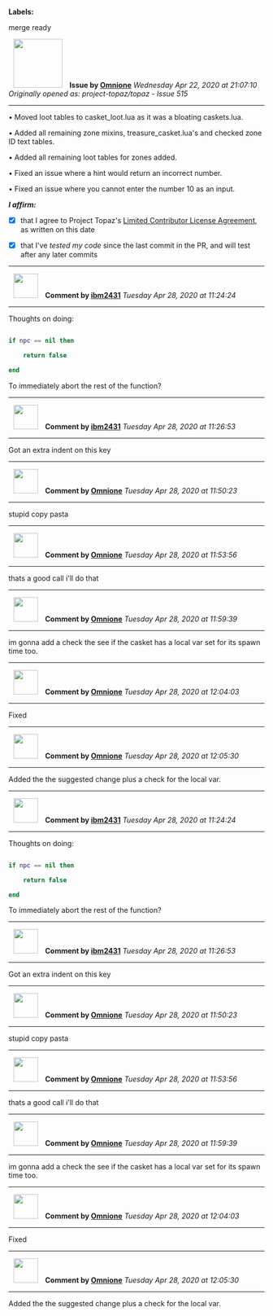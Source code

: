 **Labels:**

merge ready



<a href="https://github.com/Omnione"><img src="https://avatars2.githubusercontent.com/u/10185476?v=4" width="96" height="96" hspace="10"></img></a> **Issue by [Omnione](https://github.com/Omnione)**
_Wednesday Apr 22, 2020 at 21:07:10_
_Originally opened as: project-topaz/topaz - Issue 515_

----

• Moved loot tables to casket_loot.lua as it was a bloating caskets.lua.
• Added all remaining zone mixins, treasure_casket.lua's and checked zone ID text tables.
• Added all remaining loot tables for zones added.
• Fixed an issue where a hint would return an incorrect number.
• Fixed an issue where you cannot enter the number 10 as an input.

<!-- place 'x' mark between square [X] brackets to affirm: -->
**_I affirm:_**
- [X] that I agree to Project Topaz's [Limited Contributor License Agreement](http://project-topaz.com/blob/release/CONTRIBUTOR_AGREEMENT.md), as written on this date
- [X] that I've _tested my code_ since the last commit in the PR, and will test after any later commits




----
<a href="https://github.com/ibm2431"><img src="https://avatars3.githubusercontent.com/u/13112942?v=4" width="48" height="48" hspace="10"></img></a> **Comment by [ibm2431](https://github.com/ibm2431)**
_Tuesday Apr 28, 2020 at 11:24:24_

----

Thoughts on doing:
```lua
if npc == nil then
    return false
end
```
To immediately abort the rest of the function?


----
<a href="https://github.com/ibm2431"><img src="https://avatars3.githubusercontent.com/u/13112942?v=4" width="48" height="48" hspace="10"></img></a> **Comment by [ibm2431](https://github.com/ibm2431)**
_Tuesday Apr 28, 2020 at 11:26:53_

----

Got an extra indent on this key


----
<a href="https://github.com/Omnione"><img src="https://avatars2.githubusercontent.com/u/10185476?v=4" width="48" height="48" hspace="10"></img></a> **Comment by [Omnione](https://github.com/Omnione)**
_Tuesday Apr 28, 2020 at 11:50:23_

----

stupid copy pasta


----
<a href="https://github.com/Omnione"><img src="https://avatars2.githubusercontent.com/u/10185476?v=4" width="48" height="48" hspace="10"></img></a> **Comment by [Omnione](https://github.com/Omnione)**
_Tuesday Apr 28, 2020 at 11:53:56_

----

thats a good call i'll do that


----
<a href="https://github.com/Omnione"><img src="https://avatars2.githubusercontent.com/u/10185476?v=4" width="48" height="48" hspace="10"></img></a> **Comment by [Omnione](https://github.com/Omnione)**
_Tuesday Apr 28, 2020 at 11:59:39_

----

im gonna add a check the see if the casket has a local var set for its spawn time too.


----
<a href="https://github.com/Omnione"><img src="https://avatars2.githubusercontent.com/u/10185476?v=4" width="48" height="48" hspace="10"></img></a> **Comment by [Omnione](https://github.com/Omnione)**
_Tuesday Apr 28, 2020 at 12:04:03_

----

Fixed


----
<a href="https://github.com/Omnione"><img src="https://avatars2.githubusercontent.com/u/10185476?v=4" width="48" height="48" hspace="10"></img></a> **Comment by [Omnione](https://github.com/Omnione)**
_Tuesday Apr 28, 2020 at 12:05:30_

----

Added the the suggested change plus a check for the local var. 


----
<a href="https://github.com/ibm2431"><img src="https://avatars3.githubusercontent.com/u/13112942?v=4" width="48" height="48" hspace="10"></img></a> **Comment by [ibm2431](https://github.com/ibm2431)**
_Tuesday Apr 28, 2020 at 11:24:24_

----

Thoughts on doing:
```lua
if npc == nil then
    return false
end
```
To immediately abort the rest of the function?


----
<a href="https://github.com/ibm2431"><img src="https://avatars3.githubusercontent.com/u/13112942?v=4" width="48" height="48" hspace="10"></img></a> **Comment by [ibm2431](https://github.com/ibm2431)**
_Tuesday Apr 28, 2020 at 11:26:53_

----

Got an extra indent on this key


----
<a href="https://github.com/Omnione"><img src="https://avatars2.githubusercontent.com/u/10185476?v=4" width="48" height="48" hspace="10"></img></a> **Comment by [Omnione](https://github.com/Omnione)**
_Tuesday Apr 28, 2020 at 11:50:23_

----

stupid copy pasta


----
<a href="https://github.com/Omnione"><img src="https://avatars2.githubusercontent.com/u/10185476?v=4" width="48" height="48" hspace="10"></img></a> **Comment by [Omnione](https://github.com/Omnione)**
_Tuesday Apr 28, 2020 at 11:53:56_

----

thats a good call i'll do that


----
<a href="https://github.com/Omnione"><img src="https://avatars2.githubusercontent.com/u/10185476?v=4" width="48" height="48" hspace="10"></img></a> **Comment by [Omnione](https://github.com/Omnione)**
_Tuesday Apr 28, 2020 at 11:59:39_

----

im gonna add a check the see if the casket has a local var set for its spawn time too.


----
<a href="https://github.com/Omnione"><img src="https://avatars2.githubusercontent.com/u/10185476?v=4" width="48" height="48" hspace="10"></img></a> **Comment by [Omnione](https://github.com/Omnione)**
_Tuesday Apr 28, 2020 at 12:04:03_

----

Fixed


----
<a href="https://github.com/Omnione"><img src="https://avatars2.githubusercontent.com/u/10185476?v=4" width="48" height="48" hspace="10"></img></a> **Comment by [Omnione](https://github.com/Omnione)**
_Tuesday Apr 28, 2020 at 12:05:30_

----

Added the the suggested change plus a check for the local var. 
